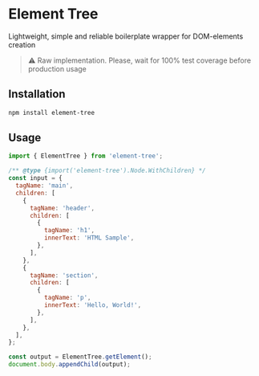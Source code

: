 # Element Tree

Lightweight, simple and reliable boilerplate wrapper for DOM-elements creation

> ⚠️ Raw implementation. Please, wait for 100% test coverage before production usage

## Installation

```bash
npm install element-tree
```

## Usage

```javascript
import { ElementTree } from 'element-tree';

/** @type {import('element-tree').Node.WithChildren} */
const input = {
  tagName: 'main',
  children: [
    {
      tagName: 'header',
      children: [
        {
          tagName: 'h1',
          innerText: 'HTML Sample',
        },
      ],
    },
    {
      tagName: 'section',
      children: [
        {
          tagName: 'p',
          innerText: 'Hello, World!',
        },
      ],
    },
  ],
};

const output = ElementTree.getElement();
document.body.appendChild(output);
```
